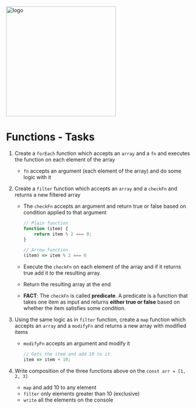 <img src="https://webassets.telerikacademy.com/images/default-source/logos/telerik-academy.svg)" alt="logo" width="300px" style="margin-top: 20px;"/>

# Functions - Tasks

1. Create a `forEach` function which accepts an `array` and a `fn` and executes the function on each element of the array

   - `fn` accepts an argument (each element of the array) and do some logic with it

1. Create a `filter` function which accepts an `array` and a `checkFn` and returns a new filtered array

   - The `checkFn` accepts an argument and return true or false based on condition applied to that argument

     ```js
     // Plain function
     function (item) {
         return item % 2 === 0;
     }

     // Arrow function
     (item) => item % 2 === 0
     ```

   - Execute the `checkFn` on each element of the array and if it returns true add it to the resulting array.
   - Return the resulting array at the end
   - **FACT**: The `checkFn` is called **predicate**. A predicate is a function that takes one item as input and returns **either true or false** based on whether the item satisfies some condition.

1. Using the same logic as in `filter` function, create a `map` function which accepts an `array` and a `modifyFn` and returns a new array with modified items

   - `modifyFn` accepts an argument and modify it
     ```js
     // Gets the item and add 10 to it
     item => item + 10;
     ```

1. Write composition of the three functions above on the `const arr = [1, 2, 3]`
   - `map` and add 10 to any element
   - `filter` only elements greater than 10 (exclusive)
   - `write` all the elements on the console
